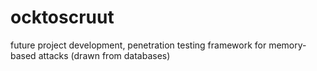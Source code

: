 # ocktoscruut
future project development, penetration testing framework for memory-based attacks (drawn from databases)

